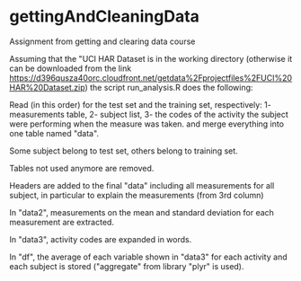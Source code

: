 gettingAndCleaningData
======================

Assignment from getting and clearing data course

Assuming that the "UCI HAR Dataset is in the working directory
(otherwise it can be downloaded from the link
https://d396qusza40orc.cloudfront.net/getdata%2Fprojectfiles%2FUCI%20HAR%20Dataset.zip)
the script run_analysis.R does the following:

Read (in this order) for the test set and the training set, respectively:
1- measurements table,
2- subject list,
3- the codes of the activity the subject were performing when the measure was taken.
and merge everything into one table named "data".

Some subject belong to test set, others belong to training set.

Tables not used anymore are removed.

Headers are added to the final "data" including all measurements for all subject,
in particular to explain the measurements (from 3rd column)

In "data2", measurements on the mean and standard deviation for each measurement are extracted.

In "data3", activity codes are expanded in words.

In "df", the average of each variable shown in "data3" for each activity and each subject
is stored ("aggregate" from library "plyr" is used).
